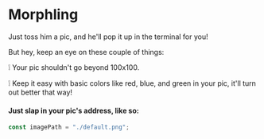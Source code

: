 # Morphling

Just toss him a pic, and he'll pop it up in the terminal for you!

But hey, keep an eye on these couple of things:

❕ Your pic shouldn't go beyond 100x100.

❕ Keep it easy with basic colors like red, blue, and green in your pic, it'll turn out better that way!

#### Just slap in your pic's address, like so:

```js
const imagePath = "./default.png";
```
